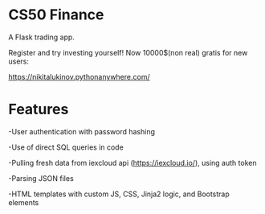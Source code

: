 # CS50 Finance
A Flask trading app.

Register and try investing yourself! Now 10000$(non real) gratis for new users:

https://nikitalukinov.pythonanywhere.com/

# Features

-User authentication with password hashing

-Use of direct SQL queries in code

-Pulling fresh data from iexcloud api (https://iexcloud.io/), using auth token

-Parsing JSON files

-HTML templates with custom JS, CSS, Jinja2 logic, and Bootstrap elements
